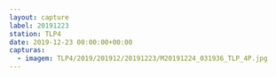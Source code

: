 ```yaml
---
layout: capture
label: 20191223
station: TLP4
date: 2019-12-23 00:00:00+00:00
capturas:
  - imagem: TLP4/2019/201912/20191223/M20191224_031936_TLP_4P.jpg
---
```

